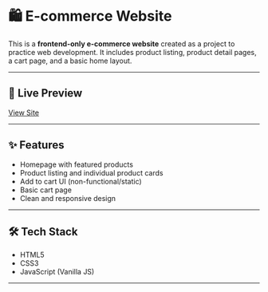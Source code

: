 # 🛍️ E-commerce Website

This is a **frontend-only e-commerce website** created as a project to practice web development. It includes product listing, product detail pages, a cart page, and a basic home layout.

---

## 🔗 Live Preview

[View Site](https://unibox-store.netlify.app/)  

---

## ✨ Features

- Homepage with featured products
- Product listing and individual product cards
- Add to cart UI (non-functional/static)
- Basic cart page
- Clean and responsive design

---

## 🛠️ Tech Stack

- HTML5
- CSS3
- JavaScript (Vanilla JS)

---
